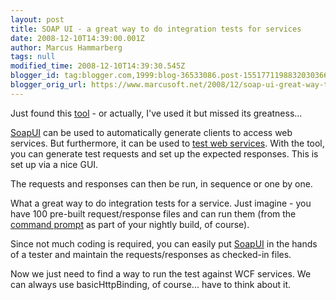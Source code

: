 ```yaml
---
layout: post
title: SOAP UI - a great way to do integration tests for services
date: 2008-12-10T14:39:00.001Z
author: Marcus Hammarberg
tags: null
modified_time: 2008-12-10T14:39:30.545Z
blogger_id: tag:blogger.com,1999:blog-36533086.post-1551771198832030366
blogger_orig_url: https://www.marcusoft.net/2008/12/soap-ui-great-way-to-do-integration.html
---
```


Just found this [tool](http://www.soapui.org) - or actually, I've used it but missed its greatness...

[SoapUI](http://www.soapui.org) can be used to automatically generate clients to access web services. But furthermore, it can be used to [test web services](http://www.soapui.org/userguide/functional/index.html). With the tool, you can generate test requests and set up the expected responses. This is set up via a nice GUI.

The requests and responses can then be run, in sequence or one by one.

What a great way to do integration tests for a service. Just imagine - you have 100 pre-built request/response files and can run them (from the [command prompt](http://www.soapui.org/userguide/commandline/index.html) as part of your nightly build, of course).

Since not much coding is required, you can easily put [SoapUI](http://www.soapui.org) in the hands of a tester and maintain the requests/responses as checked-in files.

Now we just need to find a way to run the test against WCF services. We can always use basicHttpBinding, of course... have to think about it.
